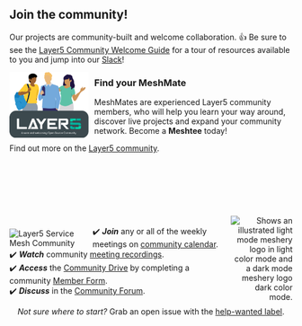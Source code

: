 ## Join the community!

<a name="contributing"></a><a name="community"></a>
Our projects are community-built and welcome collaboration. 👍 Be sure to see the <a href="https://docs.google.com/document/d/17OPtDE_rdnPQxmk2Kauhm3GwXF1R5dZ3Cj8qZLKdo5E/edit">Layer5 Community Welcome Guide</a> for a tour of resources available to you and jump into our <a href="http://slack.layer5.io">Slack</a>!

<p style="clear:both;">
<a href ="https://layer5.io/community/meshmates"><img alt="MeshMates" src=".github/readme/images/Layer5-MeshMentors.png" style="margin-right:10px; margin-bottom:7px;" width="28%" align="left" /></a>
<h3>Find your MeshMate</h3>

<p>MeshMates are experienced Layer5 community members, who will help you learn your way around, discover live projects and expand your community network. 
Become a <b>Meshtee</b> today!</p>

Find out more on the <a href="https://layer5.io/community">Layer5 community</a>. <br />
<br /><br /><br /><br />
</p>

<div>&nbsp;</div>

<a href="https://slack.meshery.io">

<picture align="right">
  <source media="(prefers-color-scheme: dark)" srcset=".github/readme/images//slack-dark-128.png"  width="110px" align="right" style="margin-left:10px;margin-top:10px;">
  <source media="(prefers-color-scheme: light)" srcset=".github/readme/images//slack-128.png" width="110px" align="right" style="margin-left:10px;padding-top:5px;">
  <img alt="Shows an illustrated light mode meshery logo in light color mode and a dark mode meshery logo dark color mode." src=".github/readme/images//slack-128.png" width="110px" align="right" style="margin-left:10px;padding-top:13px;">
</picture>
</a>

<a href="https://meshery.io/community"><img alt="Layer5 Service Mesh Community" src=".github/readme/images//community.svg" style="margin-right:8px;padding-top:5px;" width="140px" align="left" /></a>

<p>
✔️ <em><strong>Join</strong></em> any or all of the weekly meetings on <a href="https://calendar.google.com/calendar/b/1?cid=bGF5ZXI1LmlvX2VoMmFhOWRwZjFnNDBlbHZvYzc2MmpucGhzQGdyb3VwLmNhbGVuZGFyLmdvb2dsZS5jb20">community calendar</a>.<br />
✔️ <em><strong>Watch</strong></em> community <a href="https://www.youtube.com/playlist?list=PL3A-A6hPO2IMPPqVjuzgqNU5xwnFFn3n0">meeting recordings</a>.<br />
✔️ <em><strong>Access</strong></em> the <a href="https://drive.google.com/drive/u/4/folders/0ABH8aabN4WAKUk9PVA">Community Drive</a> by completing a community <a href="https://layer5.io/newcomer">Member Form</a>.<br />
✔️ <em><strong>Discuss</strong></em> in the <a href="https://discuss.layer5.io">Community Forum</a>.<br />

</p>
<p align="center">
<i>Not sure where to start?</i> Grab an open issue with the <a href="https://github.com/issues?q=is%3Aopen+is%3Aissue+archived%3Afalse+org%3Alayer5io+org%3Ameshery+org%3Aservice-mesh-performance+org%3Aservice-mesh-patterns+label%3A%22help+wanted%22+">help-wanted label</a>.</p>
